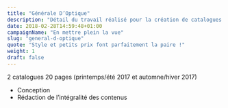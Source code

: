 ```yaml
---
title: "Générale D’Optique"
description: "Détail du travail réalisé pour la création de catalogues saisonniers pour Générale D’Optique"
date: 2018-02-28T14:59:48+01:00
campaignName: "En mettre plein la vue"
slug: "general-d-optique"
quote: "Style et petits prix font parfaitement la paire !"
weight: 1
draft: false
---
```


2 catalogues 20 pages (printemps/été 2017 et automne/hiver 2017)

- Conception
- Rédaction de l’intégralité des contenus
